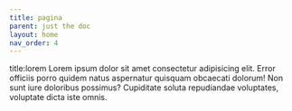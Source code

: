 ```yaml
---
title: pagina
parent: just the doc
layout: home
nav_order: 4
---
```

title:lorem
    Lorem ipsum dolor sit amet consectetur adipisicing elit. Error officiis porro quidem natus aspernatur quisquam obcaecati dolorum! Non sunt iure doloribus possimus? Cupiditate soluta repudiandae voluptates, voluptate dicta iste omnis.
